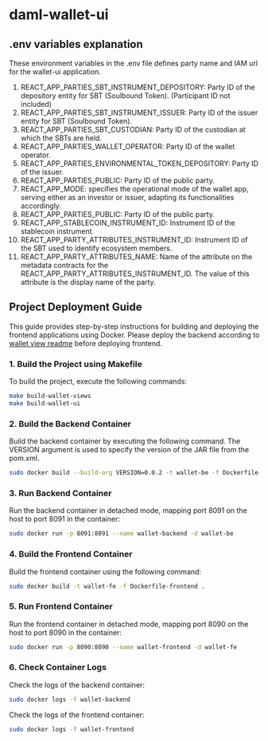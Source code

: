 # daml-wallet-ui

## .env variables explanation

These environment variables in the .env file defines party name and IAM url for the wallet-ui application. 

1. REACT_APP_PARTIES_SBT_INSTRUMENT_DEPOSITORY: Party ID of the depository entity for SBT (Soulbound Token). (Participant ID not included)
1. REACT_APP_PARTIES_SBT_INSTRUMENT_ISSUER: Party ID of the issuer entity for SBT (Soulbound Token).
1. REACT_APP_PARTIES_SBT_CUSTODIAN: Party ID of the custodian at which the SBTs are held.
1. REACT_APP_PARTIES_WALLET_OPERATOR: Party ID of the wallet operator.
1. REACT_APP_PARTIES_ENVIRONMENTAL_TOKEN_DEPOSITORY: Party ID of the issuer.
1. REACT_APP_PARTIES_PUBLIC: Party ID of the public party.
1. REACT_APP_MODE: specifies the operational mode of the wallet app, serving either as an investor or issuer, adapting its functionalities accordingly.
1. REACT_APP_PARTIES_PUBLIC: Party ID of the public party.
1. REACT_APP_STABLECOIN_INSTRUMENT_ID: Instrument ID of the stablecoin instrument.
1. REACT_APP_PARTY_ATTRIBUTES_INSTRUMENT_ID: Instrument ID of the SBT used to identify ecosystem members.
1. REACT_APP_PARTY_ATTRIBUTES_NAME: Name of the attribute on the metadata contracts for the REACT_APP_PARTY_ATTRIBUTES_INSTRUMENT_ID. The value of this attribute is the display name of the party.

## Project Deployment Guide

This guide provides step-by-step instructions for building and deploying the frontend applications using Docker. Please deploy the backend according to [wallet view readme](../wallet-views/README.md) before deploying frontend.


### 1. Build the Project using Makefile

To build the project, execute the following commands:

``` bash
make build-wallet-views
make build-wallet-ui
```

### 2. Build the Backend Container

Build the backend container by executing the following command. The VERSION argument is used to specify the version of the JAR file from the pom.xml.

```bash
sudo docker build --build-arg VERSION=0.0.2 -t wallet-be -f Dockerfile-backend .
```

### 3. Run Backend Container

Run the backend container in detached mode, mapping port 8091 on the host to port 8091 in the container:

```bash
sudo docker run -p 8091:8091 --name wallet-backend -d wallet-be
```

### 4. Build the Frontend Container

Build the frontend container using the following command:

```bash
sudo docker build -t wallet-fe -f Dockerfile-frontend .
```

### 5. Run Frontend Container

Run the frontend container in detached mode, mapping port 8090 on the host to port 8090 in the container:

```bash
sudo docker run -p 8090:8090 --name wallet-frontend -d wallet-fe
```

### 6. Check Container Logs

Check the logs of the backend container:

```bash
sudo docker logs -f wallet-backend
```

Check the logs of the frontend container:

```bash
sudo docker logs -f wallet-frontend
```